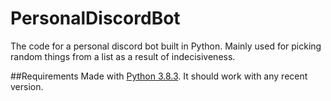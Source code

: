 # PersonalDiscordBot
The code for a personal discord bot built in Python. Mainly used for picking random things from a list as a result of indecisiveness.

##Requirements
Made with [Python 3.8.3](https://www.python.org/downloads/release/python-383/). It should work with any recent version. 
